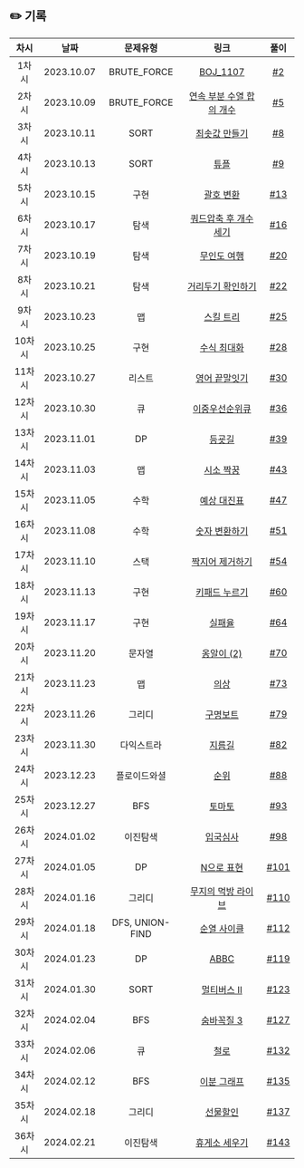 ## ✏️ 기록   

|  차시  |    날짜    |    문제유형     |                                               링크                                                |                            풀이                            |
| :----: | :--------: | :-------------: | :-----------------------------------------------------------------------------------------------: | :--------------------------------------------------------: |
| 1차시  | 2023.10.07 |   BRUTE_FORCE   |                         [BOJ_1107](https://www.acmicpc.net/problem/1107)                          |  [#2](https://github.com/AlgoLeadMe/AlgoLeadMe-1/pull/2)   |
| 2차시  | 2023.10.09 |   BRUTE_FORCE   |   [연속 부분 수열 합의 개수](https://school.programmers.co.kr/learn/courses/30/lessons/131701)    |  [#5](https://github.com/AlgoLeadMe/AlgoLeadMe-1/pull/5)   |
| 3차시  | 2023.10.11 |      SORT       | [최솟값 만들기](https://school.programmers.co.kr/learn/courses/30/lessons/12941?language=python3) |  [#8](https://github.com/AlgoLeadMe/AlgoLeadMe-1/pull/8)   |
| 4차시  | 2023.10.13 |      SORT       |              [튜플](https://school.programmers.co.kr/learn/courses/30/lessons/64065)              |  [#9](https://github.com/AlgoLeadMe/AlgoLeadMe-1/pull/9)   |
| 5차시  | 2023.10.15 |      구현       |           [괄호 변환](https://school.programmers.co.kr/learn/courses/30/lessons/60058)            | [#13](https://github.com/AlgoLeadMe/AlgoLeadMe-1/pull/13)  |
| 6차시  | 2023.10.17 |      탐색       |     [쿼드압축 후 개수 세기](https://school.programmers.co.kr/learn/courses/30/lessons/68936)      | [#16](https://github.com/AlgoLeadMe/AlgoLeadMe-1/pull/16)  |
| 7차시  | 2023.10.19 |      탐색       |          [무인도 여행](https://school.programmers.co.kr/learn/courses/30/lessons/154540)          | [#20](https://github.com/AlgoLeadMe/AlgoLeadMe-1/pull/20)  |
| 8차시  | 2023.10.21 |      탐색       |       [거리두기 확인하기](https://school.programmers.co.kr/learn/courses/30/lessons/81302)        | [#22](https://github.com/AlgoLeadMe/AlgoLeadMe-1/pull/22)  |
| 9차시  | 2023.10.23 |       맵        |           [스킬 트리](https://school.programmers.co.kr/learn/courses/30/lessons/49993)            | [#25](https://github.com/AlgoLeadMe/AlgoLeadMe-1/pull/25)  |
| 10차시 | 2023.10.25 |      구현       |          [수식 최대화](https://school.programmers.co.kr/learn/courses/30/lessons/67257)           | [#28](https://github.com/AlgoLeadMe/AlgoLeadMe-1/pull/28)  |
| 11차시 | 2023.10.27 |     리스트      |         [영어 끝말잇기](https://school.programmers.co.kr/learn/courses/30/lessons/12981)          | [#30](https://github.com/AlgoLeadMe/AlgoLeadMe-1/pull/30)  |
| 12차시 | 2023.10.30 |       큐        |         [이중우선순위큐](https://school.programmers.co.kr/learn/courses/30/lessons/42628)         | [#36](https://github.com/AlgoLeadMe/AlgoLeadMe-1/pull/36)  |
| 13차시 | 2023.11.01 |       DP        |             [등굣길](https://school.programmers.co.kr/learn/courses/30/lessons/42898)             | [#39](https://github.com/AlgoLeadMe/AlgoLeadMe-1/pull/39)  |
| 14차시 | 2023.11.03 |       맵        |           [시소 짝꿍](https://school.programmers.co.kr/learn/courses/30/lessons/152996)           | [#43](https://github.com/AlgoLeadMe/AlgoLeadMe-1/pull/43)  |
| 15차시 | 2023.11.05 |      수학       |          [예상 대진표](https://school.programmers.co.kr/learn/courses/30/lessons/12985)           | [#47](https://github.com/AlgoLeadMe/AlgoLeadMe-1/pull/47)  |
| 16차시 | 2023.11.08 |      수학       |         [숫자 변환하기](https://school.programmers.co.kr/learn/courses/30/lessons/154538)         | [#51](https://github.com/AlgoLeadMe/AlgoLeadMe-1/pull/51)  |
| 17차시 | 2023.11.10 |      스택       |        [짝지어 제거하기](https://school.programmers.co.kr/learn/courses/30/lessons/12973)         | [#54](https://github.com/AlgoLeadMe/AlgoLeadMe-1/pull/54)  |
| 18차시 | 2023.11.13 |      구현       |         [키패드 누르기](https://school.programmers.co.kr/learn/courses/30/lessons/67256)          | [#60](https://github.com/AlgoLeadMe/AlgoLeadMe-1/pull/60)  |
| 19차시 | 2023.11.17 |      구현       |             [실패율](https://school.programmers.co.kr/learn/courses/30/lessons/42889)             | [#64](https://github.com/AlgoLeadMe/AlgoLeadMe-1/pull/64)  |
| 20차시 | 2023.11.20 |     문자열      |          [옹알이 (2)](https://school.programmers.co.kr/learn/courses/30/lessons/133499)           |  [#70](https://github.com/AlgoLeadMe/AlgoLeadMe-1/pull/70)  |
| 21차시 | 2023.11.23 |       맵        |              [의상](https://school.programmers.co.kr/learn/courses/30/lessons/42578)              |  [#73](https://github.com/AlgoLeadMe/AlgoLeadMe-1/pull/73)  |
| 22차시 | 2023.11.26 |     그리디      |            [구명보트](https://school.programmers.co.kr/learn/courses/30/lessons/42885)            |  [#79](https://github.com/AlgoLeadMe/AlgoLeadMe-1/pull/79)  |
| 23차시 | 2023.11.30 |   다익스트라    |                          [지름길](https://www.acmicpc.net/problem/1446)                           |  [#82](https://github.com/AlgoLeadMe/AlgoLeadMe-1/pull/82)  |
| 24차시 | 2023.12.23 |  플로이드와셜   |              [순위](https://school.programmers.co.kr/learn/courses/30/lessons/49191)              |  [#88](https://github.com/AlgoLeadMe/AlgoLeadMe-1/pull/88)  |
| 25차시 | 2023.12.27 |       BFS       |                          [토마토](https://www.acmicpc.net/problem/7569)                           |  [#93](https://github.com/AlgoLeadMe/AlgoLeadMe-1/pull/93)  |
| 26차시 | 2024.01.02 |    이진탐색     |            [입국심사](https://school.programmers.co.kr/learn/courses/30/lessons/43238)            |  [#98](https://github.com/AlgoLeadMe/AlgoLeadMe-1/pull/98)  |
| 27차시 | 2024.01.05 |       DP        |           [N으로 표현](https://school.programmers.co.kr/learn/courses/30/lessons/42895)           | [#101](https://github.com/AlgoLeadMe/AlgoLeadMe-1/pull/101) |
| 28차시 | 2024.01.16 |     그리디      |       [무지의 먹방 라이브](https://school.programmers.co.kr/learn/courses/30/lessons/42891)       | [#110](https://github.com/AlgoLeadMe/AlgoLeadMe-1/pull/110) |
| 29차시 | 2024.01.18 | DFS, UNION-FIND |                       [순열 사이클](https://www.acmicpc.net/problem/10451)                        | [#112](https://github.com/AlgoLeadMe/AlgoLeadMe-1/pull/112) |
| 30차시 | 2024.01.23 |       DP        |                           [ABBC](https://www.acmicpc.net/problem/25381)                           | [#119](https://github.com/AlgoLeadMe/AlgoLeadMe-1/pull/119) |
| 31차시 | 2024.01.30 |      SORT       |                        [멀티버스 Ⅱ](https://www.acmicpc.net/problem/18869)                        | [#123](https://github.com/AlgoLeadMe/AlgoLeadMe-1/pull/123) |
| 32차시 | 2024.02.04 |       BFS       |                        [숨바꼭질 3](https://www.acmicpc.net/problem/13549)                        | [#127](https://github.com/AlgoLeadMe/AlgoLeadMe-1/pull/127) |
| 33차시 | 2024.02.06 |       큐        |                           [철로](https://www.acmicpc.net/problem/13334)                           | [#132](https://github.com/AlgoLeadMe/AlgoLeadMe-1/pull/132) |
| 34차시 | 2024.02.12 |       BFS       |                        [이분 그래프](https://www.acmicpc.net/problem/1707)                        | [#135](https://github.com/AlgoLeadMe/AlgoLeadMe-1/pull/135) |
| 35차시 | 2024.02.18 |     그리디      |                         [선물할인](https://www.acmicpc.net/problem/25947)                         | [#137](https://github.com/AlgoLeadMe/AlgoLeadMe-1/pull/137) |
| 36차시 | 2024.02.21 |    이진탐색     |                       [휴게소 세우기](https://www.acmicpc.net/problem/1477)                       | [#143](https://github.com/AlgoLeadMe/AlgoLeadMe-1/pull/143) |